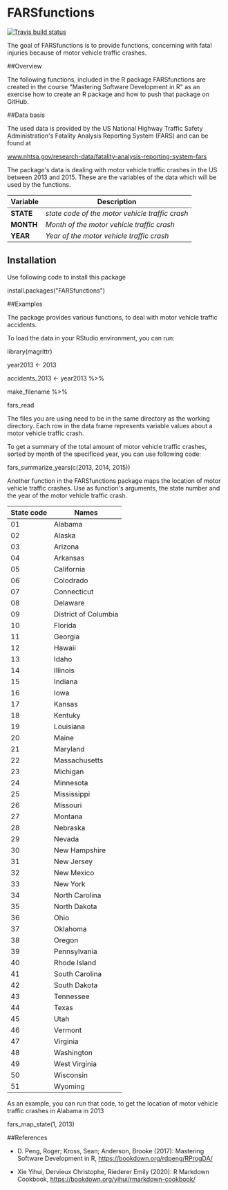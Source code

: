 

# FARSfunctions

<!-- badges: start -->
[![Travis build status](https://travis-ci.com/OliverKempter/FEARSfunctions.svg?branch=master)](https://travis-ci.com/OliverKempter/FEARSfunctions)

<!-- badges: end -->

The goal of FARSfunctions is to provide functions, concerning with fatal injuries
because of motor vehicle traffic crashes.

##Overview

The following functions, included in the R package FARSfunctions are created in
the course "Mastering Software Development in R" as an exercise how to create
an R package and how to push that package on GitHub.

##Data basis

The used data is provided by the US National Highway Traffic Safety Administration's
Fatality Analysis Reporting System (FARS) and can be found at

www.nhtsa.gov/research-data/fatality-analysis-reporting-system-fars

The package's data is dealing with motor vehicle traffic crashes in the US between 2013 and 2015.
These are the variables of the data which will be used by the functions.

Variable     | Description
------------ | ------------------------------------------------
**STATE**    | *state code of the motor vehicle traffic crash*
**MONTH**    | *Month of the motor vehicle traffic crash*
**YEAR**     | *Year of the motor vehicle traffic crash*


## Installation

Use following code to install this package

install.packages("FARSfunctions")


##Examples

The package provides various functions, to deal with motor vehicle traffic accidents.

To load the data in your RStudio environment, you can run:

library(magrittr)

year2013 <- 2013

accidents_2013 <- year2013 %>%

make_filename %>%

fars_read

The files you are using need to be in the same directory as the working directory.
Each row in the data frame represents variable values about a motor vehicle traffic crash.

To get a summary of the total amount of motor vehicle traffic crashes, sorted by month of the specificed year, you can use following code:

fars_summarize_years(c(2013, 2014, 2015))


Another function in the FARSfunctions package maps the location of motor vehicle traffic crashes.
Use as function's arguments, the state number and the year of the motor vehicle traffic crash.

State code | Names
-----------|--------------
01         | Alabama
02         | Alaska
03         | Arizona
04         | Arkansas
05         | California
06         | Colodrado
07         | Connecticut
08         | Delaware
09         | District of Columbia
10         | Florida
11         | Georgia
12         | Hawaii
13         | Idaho
14         | Illinois
15         | Indiana
16         | Iowa
17         | Kansas
18         | Kentuky
19         | Louisiana
20         | Maine
21         | Maryland
22         | Massachusetts
23         | Michigan
24         | Minnesota
25         | Mississippi
26         | Missouri
27         | Montana
28         | Nebraska
29         | Nevada
30         | New Hampshire
31         | New Jersey
32         | New Mexico
33         | New York
34         | North Carolina
35         | North Dakota
36         | Ohio
37         | Oklahoma
38         | Oregon
39         | Pennsylvania
40         | Rhode Island
41         | South Carolina
42         | South Dakota
43         | Tennessee
44         | Texas
45         | Utah
46         | Vermont
47         | Virginia
48         | Washington
49         | West Virginia
50         | Wisconsin
51         | Wyoming


As an example, you can run that code, to get the location of motor vehicle traffic crashes in Alabama in 2013

fars_map_state(1, 2013)


##References

- D. Peng, Roger; Kross, Sean; Anderson, Brooke (2017): Mastering Software Development in R, https://bookdown.org/rdpeng/RProgDA/

- Xie Yihui, Dervieux Christophe, Riederer Emily (2020): R Markdown Cookbook, https://bookdown.org/yihui/rmarkdown-cookbook/
